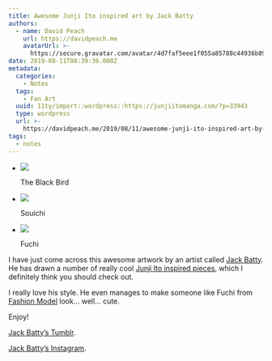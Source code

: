 ```yaml
---
title: Awesome Junji Ito inspired art by Jack Batty
authors:
  - name: David Peach
    url: https://davidpeach.me
    avatarUrl: >-
      https://secure.gravatar.com/avatar/4d7faf5eee1f055a85788c44936b8995eaab6dfb004e7854ec747ccb272e91ee?s=96&d=mm&r=g
date: 2019-08-11T08:39:36.000Z
metadata:
  categories:
    - Notes
  tags:
    - Fan Art
  uuid: 11ty/import::wordpress::https://junjiitomanga.com/?p=33943
  type: wordpress
  url: >-
    https://davidpeach.me/2019/08/11/awesome-junji-ito-inspired-art-by-jack-batty/
tags:
  - notes
---
```

-   ![](https://cdn.davidpeach.me/2019/08/Junji-Itos-The-Black-Bird-drawn-by-Jack-Batty-1024x1024.jpg)
    
    The Black Bird
    
-   ![](https://cdn.davidpeach.me/2019/08/Junji-Itos-Suichi-drawn-by-Jack-Batty-1024x1024.jpg)
    
    Souichi
    
-   ![](https://cdn.davidpeach.me/2019/08/Junji-Itos-Fuchi-drawn-by-Jack-Batty-1024x1024.jpg)
    
    Fuchi
    

I have just come across this awesome artwork by an artist called [Jack Batty](https://jackbattyart.tumblr.com). He has drawn a number of really cool [Junji Ito inspired pieces](https://jackbattyart.tumblr.com/tagged/junjiito), which I definitely think you should check out.

I really love his style. He even manages to make someone like Fuchi from [Fashion Model](https://davidpeach.me/fashion-model/) look… well… cute.

Enjoy!

[Jack Batty’s Tumblr](https://jackbattyart.tumblr.com).

[Jack Batty’s Instagram](https://www.instagram.com/jackbattyart/).